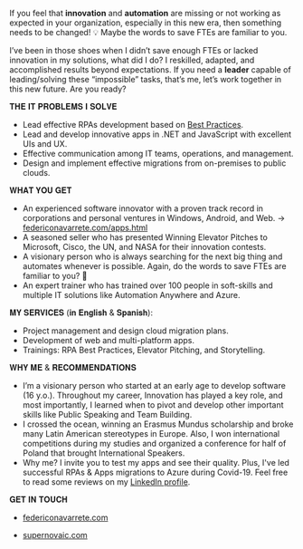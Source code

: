 If you feel that **innovation** and **automation** are missing or not working as expected in your organization, especially in this new era, then something needs to be changed! 💡 Maybe the words to save FTEs are familiar to you.

I’ve been in those shoes when I didn’t save enough FTEs or lacked innovation in my solutions, what did I do? I reskilled, adapted, and accomplished results beyond expectations. If you need a **leader** capable of leading/solving these “impossible” tasks, that’s me, let’s work together in this new future. Are you ready?

𝐓𝐇𝐄 𝐈𝐓 𝐏𝐑𝐎𝐁𝐋𝐄𝐌𝐒 𝐈 𝐒𝐎𝐋𝐕𝐄

- Lead effective RPAs development based on [Best Practices][1].
- Lead and develop innovative apps in .NET and JavaScript with excellent UIs and UX.
- Effective communication among IT teams, operations, and management.
- Design and implement effective migrations from on-premises to public clouds.

𝐖𝐇𝐀𝐓 𝐘𝐎𝐔 𝐆𝐄𝐓

- An experienced software innovator with a proven track record in corporations and personal ventures in Windows, Android, and Web. -> [federiconavarrete.com/apps.html][2]
- A seasoned seller who has presented Winning Elevator Pitches to Microsoft, Cisco, the UN, and NASA for their innovation contests.
- A visionary person who is always searching for the next big thing and automates whenever is possible. Again, do the words to save FTEs are familiar to you? 🤔
- An expert trainer who has trained over 100 people in soft-skills and multiple IT solutions like Automation Anywhere and Azure.

𝐌𝐘 𝐒𝐄𝐑𝐕𝐈𝐂𝐄𝐒 (𝐢𝐧 𝐄𝐧𝐠𝐥𝐢𝐬𝐡 & 𝐒𝐩𝐚𝐧𝐢𝐬𝐡):

- Project management and design cloud migration plans.
- Development of web and multi-platform apps.
- Trainings: RPA Best Practices, Elevator Pitching, and Storytelling.

𝐖𝐇𝐘 𝐌𝐄 & 𝐑𝐄𝐂𝐎𝐌𝐌𝐄𝐍𝐃𝐀𝐓𝐈𝐎𝐍𝐒

- I’m a visionary person who started at an early age to develop software (16 y.o.). Throughout my career, Innovation has played a key role, and most importantly, I learned when to pivot and develop other important skills like Public Speaking and Team Building.
- I crossed the ocean, winning an Erasmus Mundus scholarship and broke many Latin American stereotypes in Europe. Also, I won international competitions during my studies and organized a conference for half of Poland that brought International Speakers.
- Why me? I invite you to test my apps and see their quality. Plus, I've led successful RPAs & Apps migrations to Azure during Covid-19. Feel free to read some reviews on my [LinkedIn profile][3].

𝐆𝐄𝐓 𝐈𝐍 𝐓𝐎𝐔𝐂𝐇

- [federiconavarrete.com][4]
- [supernovaic.com][5]


  [1]: https://fanmixco.github.io/rpaBestPractices/
  [2]: https://federiconavarrete.com/apps.html
  [3]: https://www.linkedin.com/in/fanmixco/
  [4]: https://federiconavarrete.com
  [5]: https://supernovaic.com
